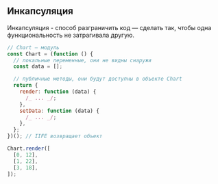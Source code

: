 
## Инкапсуляция

Инкапсуляция - способ разграничить код — сделать так, чтобы одна функциональность не затрагивала другую.

```javascript
// Chart — модуль
const Chart = (function () {
  // локальные переменные, они не видны снаружи
  const data = [];

  // публичные методы, они будут доступны в объекте Chart
  return {
    render: function (data) {
      /_ ... _/;
    },
    setData: function (data) {
      /_ ... _/;
    },
  };
})(); // IIFE возвращает объект

Chart.render([
  [0, 12],
  [1, 22],
  [3, 18],
]);
```

